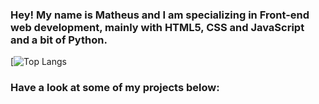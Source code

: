 ### Hey! My name is Matheus and I am specializing in Front-end web development, mainly with HTML5, CSS and JavaScript and a bit of Python.
[![Top Langs]()
###  Have a look at some of my projects below:
